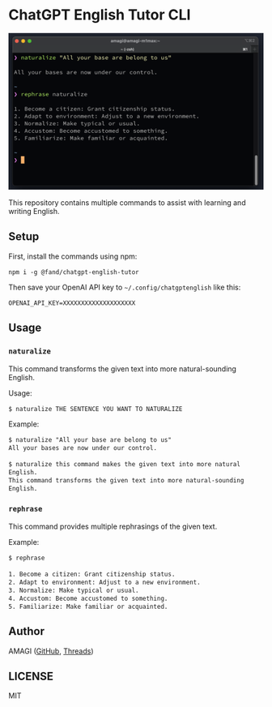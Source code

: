 # ChatGPT English Tutor CLI

![Example of the commands](./example.png)

This repository contains multiple commands to assist with learning and writing English.


## Setup

First, install the commands using npm:
```
npm i -g @fand/chatgpt-english-tutor
```

Then save your OpenAI API key to `~/.config/chatgptenglish` like this:

```
OPENAI_API_KEY=XXXXXXXXXXXXXXXXXXXX
```

## Usage

### `naturalize`

This command transforms the given text into more natural-sounding English.

Usage:
```
$ naturalize THE SENTENCE YOU WANT TO NATURALIZE
```

Example:
```
$ naturalize "All your base are belong to us"
All your bases are now under our control.

$ naturalize this command makes the given text into more natural English.
This command transforms the given text into more natural-sounding English.
```

### `rephrase`

This command provides multiple rephrasings of the given text.

Example:
```
$ rephrase

1. Become a citizen: Grant citizenship status.
2. Adapt to environment: Adjust to a new environment.
3. Normalize: Make typical or usual.
4. Accustom: Become accustomed to something.
5. Familiarize: Make familiar or acquainted.
```

## Author

AMAGI ([GitHub](https://github.com/fand), [Threads](https://www.threads.net/@amagitakayosi))


## LICENSE

MIT
